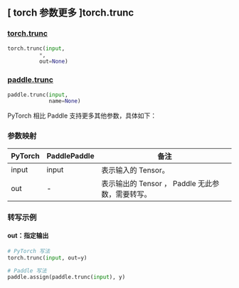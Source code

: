 ## [ torch 参数更多 ]torch.trunc
### [torch.trunc](https://pytorch.org/docs/stable/generated/torch.trunc.html?highlight=torch+trunc#torch.trunc)

```python
torch.trunc(input,
          *,
          out=None)
```

### [paddle.trunc](https://www.paddlepaddle.org.cn/documentation/docs/zh/develop/api/paddle/trunc_cn.html)

```python
paddle.trunc(input,
             name=None)
```

PyTorch 相比 Paddle 支持更多其他参数，具体如下：
### 参数映射

| PyTorch       | PaddlePaddle | 备注                                                   |
| ------------- | ------------ | ------------------------------------------------------ |
|   input       |  input  | 表示输入的 Tensor。  |
|  out  | - |  表示输出的 Tensor ， Paddle 无此参数，需要转写。    |

### 转写示例
#### out：指定输出
```python
# PyTorch 写法
torch.trunc(input, out=y)

# Paddle 写法
paddle.assign(paddle.trunc(input), y)
```

